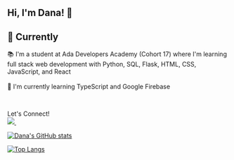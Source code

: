 ## Hi, I'm Dana! 👋  
<!--![](https://komarev.com/ghpvc/?username=dana-rocha&color=blue&style=flat-square) -->

<!--
**dana-rocha/dana-rocha** is a ✨ _special_ ✨ repository because its `README.md` (this file) appears on your GitHub profile.

Here are some ideas to get you started:

- 🔭 I’m currently working on ...
- 🌱 I’m currently learning ...
- 👯 I’m looking to collaborate on ...
- 🤔 I’m looking for help with ...
- 💬 Ask me about ...
- 📫 How to reach me: ...
- 😄 Pronouns: ...
- ⚡ Fun fact: ...
-->


## 🌱 Currently
&#128218; I'm a student at Ada Developers Academy (Cohort 17) where I'm learning full stack web development with Python, SQL, Flask, HTML, CSS, JavaScript, and React 
<br/>
<br/>
&#128301; I'm currently learning TypeScript and Google Firebase

<br/>

Let's Connect! <br/>
<a href="https://www.linkedin.com/in/rochadana/">
    <img src="https://img.shields.io/badge/linkedin-%230077B5.svg?&style=for-the-badge&logo=linkedin&logoColor=white" />
</a>&nbsp;&nbsp;


<!-- ## 💬 Background
- (2018) Graduated from Northeastern University with a B.S Biochemistry with the intention of going to medical school. 
- (2018) Decided to pivot from the medical school route. Accepted into Northeastern's M.S. Bioinformatics program. 
- (2020) Completed an 8 month Data Science/Computational Chemistry internship at Merck & Co. and graduated from my master's program.
- (2021) Participated in my first hackathon, Pearl Hacks 2021 @ UNC Chapel Hill!  -->



[![Dana's GitHub stats](https://github-readme-stats.vercel.app/api?username=dana-rocha&include_all_commits=true&count_private=true&theme=cobalt&show_icons=true&hide=issues)](https://github.com/anuraghazra/github-readme-stats)

[![Top Langs](https://github-readme-stats.vercel.app/api/top-langs/?username=dana-rocha&hide=jupyter%20notebook&layout=compact)](https://github.com/anuraghazra/github-readme-stats) 
